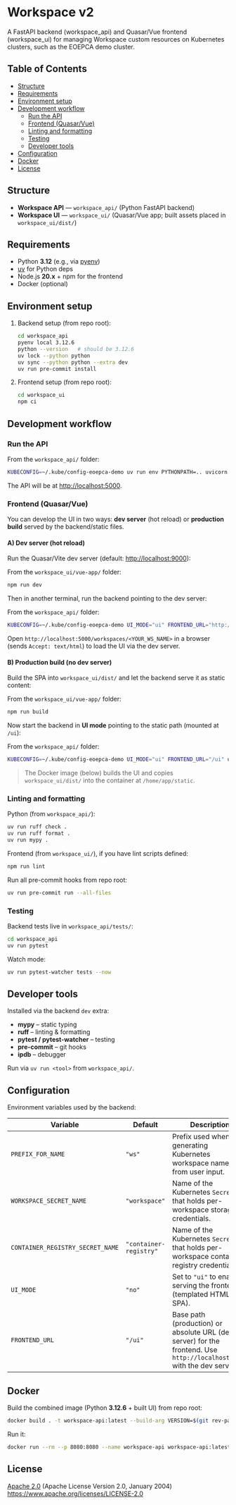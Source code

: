 # Workspace v2

A FastAPI backend (workspace_api) and Quasar/Vue frontend (workspace_ui) for managing Workspace custom resources on Kubernetes clusters, such as the EOEPCA demo cluster.

## Table of Contents

- [Structure](#structure)
- [Requirements](#requirements)
- [Environment setup](#environment-setup)
- [Development workflow](#development-workflow)
  - [Run the API](#run-the-api)
  - [Frontend (Quasar/Vue)](#frontend-quasarvue)
  - [Linting and formatting](#linting-and-formatting)
  - [Testing](#testing)
  - [Developer tools](#developer-tools)
- [Configuration](#configuration)
- [Docker](#docker)
- [License](#license)

## Structure

- **Workspace API** — `workspace_api/` (Python FastAPI backend)
- **Workspace UI** — `workspace_ui/` (Quasar/Vue app; built assets placed in `workspace_ui/dist/`)

## Requirements

- Python **3.12** (e.g., via [pyenv](https://github.com/pyenv/pyenv))
- [uv](https://github.com/astral-sh/uv) for Python deps
- Node.js **20.x** + npm for the frontend
- Docker (optional)

## Environment setup

1. Backend setup (from repo root):

   ```bash
   cd workspace_api
   pyenv local 3.12.6
   python --version   # should be 3.12.6
   uv lock --python python
   uv sync --python python --extra dev
   uv run pre-commit install
   ```

2. Frontend setup (from repo root):

   ```bash
   cd workspace_ui
   npm ci
   ```

## Development workflow

### Run the API

From the `workspace_api/` folder:

```bash
KUBECONFIG=~/.kube/config-eoepca-demo uv run env PYTHONPATH=.. uvicorn workspace_api:app --reload --host=0.0.0.0 --port=5000 --log-level=info
```

The API will be at <http://localhost:5000>.

### Frontend (Quasar/Vue)

You can develop the UI in two ways: **dev server** (hot reload) or **production build** served by the backend/static files.

#### A) Dev server (hot reload)

Run the Quasar/Vite dev server (default: <http://localhost:9000>):

From the `workspace_ui/vue-app/` folder:

```bash
npm run dev
```

Then in another terminal, run the backend pointing to the dev server:

From the `workspace_api/` folder:

```bash
KUBECONFIG=~/.kube/config-eoepca-demo UI_MODE="ui" FRONTEND_URL="http://localhost:9000" uv run env PYTHONPATH=.. uvicorn workspace_api:app --reload --host=0.0.0.0 --port=5000 --log-level=info
```

Open `http://localhost:5000/workspaces/<YOUR_WS_NAME>` in a browser (sends `Accept: text/html`) to load the UI via the dev server.

#### B) Production build (no dev server)

Build the SPA into `workspace_ui/dist/` and let the backend serve it as static content:

From the `workspace_ui/vue-app/` folder:

```bash
npm run build
```

Now start the backend in **UI mode** pointing to the static path (mounted at `/ui`):

From the `workspace_api/` folder:

```bash
KUBECONFIG=~/.kube/config-eoepca-demo UI_MODE="ui" FRONTEND_URL="/ui" uv run env PYTHONPATH=.. uvicorn workspace_api:app --reload --host=0.0.0.0 --port=5000 --log-level=info
```

> The Docker image (below) builds the UI and copies `workspace_ui/dist/` into the container at `/home/app/static`.

### Linting and formatting

Python (from `workspace_api/`):

```bash
uv run ruff check .
uv run ruff format .
uv run mypy .
```

Frontend (from `workspace_ui/`), if you have lint scripts defined:

```bash
npm run lint
```

Run all pre-commit hooks from repo root:

```bash
uv run pre-commit run --all-files
```

### Testing

Backend tests live in `workspace_api/tests/`:

```bash
cd workspace_api
uv run pytest
```

Watch mode:

```bash
uv run pytest-watcher tests --now
```

## Developer tools

Installed via the backend `dev` extra:

- **mypy** – static typing
- **ruff** – linting & formatting
- **pytest / pytest-watcher** – testing
- **pre-commit** – git hooks
- **ipdb** – debugger

Run via `uv run <tool>` from `workspace_api/`.

## Configuration

Environment variables used by the backend:

| Variable | Default | Description |
| --- | --- | --- |
| `PREFIX_FOR_NAME` | `"ws"` | Prefix used when generating Kubernetes workspace names from user input. |
| `WORKSPACE_SECRET_NAME` | `"workspace"` | Name of the Kubernetes `Secret` that holds per-workspace storage credentials. |
| `CONTAINER_REGISTRY_SECRET_NAME` | `"container-registry"` | Name of the Kubernetes `Secret` that holds per-workspace container registry credentials. |
| `UI_MODE` | `"no"` | Set to `"ui"` to enable serving the frontend (templated HTML + SPA). |
| `FRONTEND_URL` | `"/ui"` | Base path (production) or absolute URL (dev server) for the frontend. Use `http://localhost:9000` with the dev server. |

## Docker

Build the combined image (Python **3.12.6** + built UI) from repo root:

```bash
docker build . -t workspace-api:latest --build-arg VERSION=$(git rev-parse --short HEAD)
```

Run it:

```bash
docker run --rm --p 8080:8080 --name workspace-api workspace-api:latest
```

## License

[Apache 2.0](LICENSE) (Apache License Version 2.0, January 2004)
<https://www.apache.org/licenses/LICENSE-2.0>
